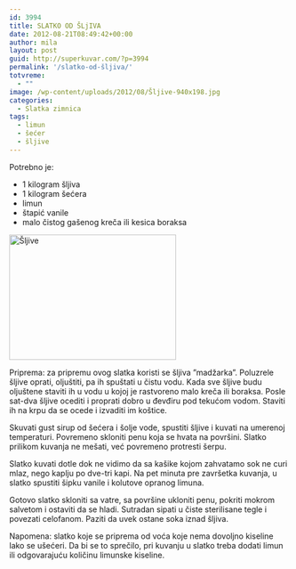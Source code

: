 ```yaml
---
id: 3994
title: SLATKO OD ŠLjIVA
date: 2012-08-21T08:49:42+00:00
author: mila
layout: post
guid: http://superkuvar.com/?p=3994
permalink: '/slatko-od-šljiva/'
totvreme:
  - ""
image: /wp-content/uploads/2012/08/Šljive-940x198.jpg
categories:
  - Slatka zimnica
tags:
  - limun
  - šećer
  - šljive
---
```

Potrebno je:

  * 1 kilogram šljiva
  * 1 kilogram šećera
  * limun
  * štapić vanile
  * malo čistog gašenog kreča ili kesica boraksa

[<img class="alignnone size-medium wp-image-7765" src="/wp-content/uploads/2012/08/Šljive1-300x225.jpg" alt="Šljive" width="300" height="225" />](/wp-content/uploads/2012/08/Šljive1.jpg)

Priprema: za pripremu ovog slatka koristi se šljiva &#8221;madžarka&#8221;. Poluzrele šljive oprati, oljuštiti, pa ih spuštati u čistu vodu. Kada sve šljive budu oljuštene staviti ih u vodu u kojoj je rastvoreno malo kreča ili boraksa. Posle sat-dva šljive ocediti i proprati dobro u đevđiru pod tekućom vodom. Staviti ih na krpu da se ocede i izvaditi im koštice.

Skuvati gust sirup od šećera i šolje vode, spustiti šljive i kuvati na umerenoj temperaturi. Povremeno skloniti penu koja se hvata na površini. Slatko prilikom kuvanja ne mešati, već povremeno protresti šerpu.

Slatko kuvati dotle dok ne vidimo da sa kašike kojom zahvatamo sok ne curi mlaz, nego kaplju po dve-tri kapi. Na pet minuta pre završetka kuvanja, u slatko spustiti šipku vanile i kolutove opranog limuna.

Gotovo slatko skloniti sa vatre, sa površine ukloniti penu, pokriti mokrom salvetom i ostaviti da se hladi. Sutradan sipati u čiste sterilisane tegle i povezati celofanom. Paziti da uvek ostane soka iznad šljiva.

Napomena: slatko koje se priprema od voća koje nema dovoljno kiseline lako se ušećeri. Da bi se to sprečilo, pri kuvanju u slatko treba dodati limun ili odgovarajuću količinu limunske kiseline.